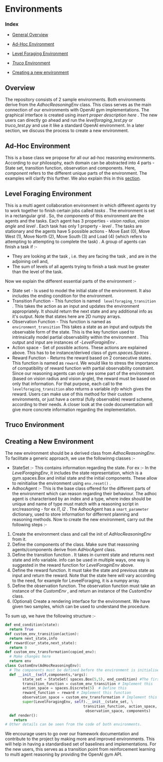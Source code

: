 # Environments

### Index

* [General Overview](#overview)

* [Ad-Hoc Environment](#ad-hoc-environment)

* [Level Foraging Environment](#level-foraging-environment) 
* [*Truco* Environment](#truco-environment)
* [Creating a new environment](#creating-a-new-environment)

## Overview

The repository consists of 2 sample environments. Both environments derive from the *AdhocReasoningEnv* class. This class serves as the main connection of our environments with OpenAI gym implementations. The graphical interface is created using  *insert proper description here* . The new users can directly go ahead and run the *levelforaging_test.py* or *truco_test.py* and use it like a standard OpenAI environment. In a later section, we discuss the process to create a new environment.     

## Ad-Hoc Environment

This is a base class we propose for all our ad-hoc reasoning environments. According to our philosophy, each domain can be abstracted into 4 parts - State set, transition function, observation and components. Here, *component* refers to the different unique parts of the environment.  The examples will clarify this further. We also explain this in this [section](#creating-a-new-environment).

## Level Foraging Environment

This is a multi agent collaboration environment in which different *agents* try to work together to finish certain jobs called *tasks* . The environment is set in a rectangular grid . So, the *components* of this environment are the agents and the tasks. Each agent has 3 properties - *vision radius*, *vision angle* and *level* . Each task has only 1 property - *level* . The tasks are stationary and the agents have 5 possible actions - Move East (0), Move West (1), Move North (2), Move South (3) and Load (4) (which refers to attempting to attempting to complete the task) . A group of agents can finish a task if :-

* They are looking at the task , i.e. they are facing the task , and are in the adjoining cell and,
* The sum of levels of all agents trying to finish a task must be greater than the level of the task.

Now we explain the different essential parts of the environment :-

* State set - Is used to model the initial state of the environment. It also includes the ending condition for the environment. 
* Transition Function - This function is named ``` levelforaging_transition``` . This takes the action as an input and updates the environment appropriately. It should return the next state and any additional info as it's output.  Note that states here are 2D numpy arrays. 
* Observation Function - This function is named as ```environment_transition``` This takes a state as an input and outputs the observable form of the state. This is the key function used to intrinsically model partial observability within the environment . This output and input are instances of -*LevelForaginEnv* .
* Action space - Set of possible actions. These actions are explained above.  This has to be instance/derived class of *gym.spaces.Spaces* .
* Reward Function - Returns the reward based on 2 consecutive states. This function is named as ```reward```. We would like to stress the importance of compatibility of reward function with partial observability constraint. Since our reasoning agents can only see some part of the environment (based on vision radius and vision angle), the reward must be based on only that information. For that purpose, each call to the ```levelforaging_transition``` also returns a variable *info* which gives the reward. Users can make use of this method for their custom environments, or just have a central (fully observable) reward scheme, according to their needs. 
A closer look at the code documentation will give more concrete information regarding the implementation. 

## Truco Environment

## Creating a New Environment
The new environment should be a derived class from *AdhocReasoningEnv*. To facilitate a generic approach, we use the followinng classes :- 
* StateSet :- This contains information regarding the state. For ex :- In the *LevelForagingEnv*, it includes the state representation, which is a gym.spaces.Box and initial state and the initial components. These allow to reinitialise the environment using ```env.reset()``` .  
* AdhocAgent :- This is the base class offered for the different parts of the environment which can reason regarding their behaviour. The adhoc agent is characterised by an index and a type, where index should be unique and name of type must match with a reasoning script in src/reasoning - for ex *l1*, *l2* . The AdhocAgent has a ```smart_parameter``` dictionary, used to store information for differrent planning and reasoning methods.
Now to create the new environment, carry out the following steps :-
1) Create the environment class and call the init of *AdHocReasoningEnv* from it. 
2) Define the components of the class. Make sure that reassoning agents/components derive from *AdHocAgent* class.  
3) Define the transition function . It takes in current state and returns next state and info variable. info can be used in multiple ways, one way is suggested in the reward function for *LevelForaginEnv* above. 
4) Define the reward function. It must take the state and previous state as input and return the reward. Note that the state here will vary according to the need, for example for LeveelForaging, it is a numpy array. 
5) Define the observation function. The observation function must take an instance of the *CustomEnv* , and return an instance of the *CustomEnv* class. 
6) (Optional) Create a rendering interface for the environment. We have given two samples, which can be used to understand the procedure. 

To sum up, we have the following structure :- 
```python
def end_condition(state):
  return True
def custom_env_transition(action):
  return next_state,info
def reward(cur_state,next_state):
  return 0
def custom_env_transformation(copied_env):
  # Make changes here
  return env
class CustomEnv(AdHocReasoningEnv):
  # The components must be defined before the environment is initialised, For details :- Refer to truco_test.py or levelforaging_test.py
  def __init__(self,components,*args):
        state_set = StateSet( spaces.Box(5,5), end_condition) #The first argument must be changed accordingly. 
        transition_function = custom_env_transition # Implement this
        action_space = spaces.Discrete(5)  # Define this
        reward_function = reward # Implement this function
        observation_space = custom_env_transformation # Implement this function
        super(LevelForagingEnv, self).__init__(state_set, \
                                    transition_function, action_space, reward_function, \
                                     observation_space, components)
  def render():
    return
# Other details can be seen from the code of both environments.
```
We encourage users to go over our framework documentation and contribute to the project by making more and improved environments. This will help in having a standardised set of baselines and implementations. For the new users, this serves as a transition point from reinforcement learning to multi agent reasoning by providing the OpenAI gym API. 
